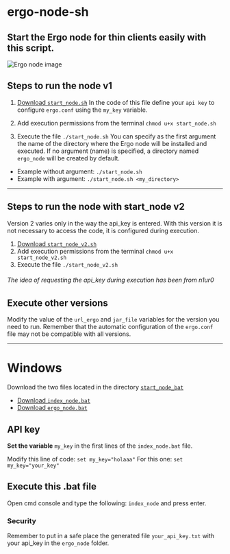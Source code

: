 # ergo-node-sh
## Start the Ergo node for thin clients easily with this script.

<img src="https://ergonfts.org/ergo-node-sh.png" alt="Ergo node image"/>

## Steps to run the node v1
1. [Download ```start_node.sh```](https://github.com/ladopixel/ergo-node-sh/blob/main/start_node.sh)
In the code of this file define your ```api key``` to configure ```ergo.conf``` using the ```my_key``` variable.

2. Add execution permissions from the terminal ```chmod u+x start_node.sh```

3. Execute the file ```./start_node.sh```
You can specify as the first argument the name of the directory where the Ergo node will be installed and executed. If no argument (name) is specified, a directory named ```ergo_node``` will be created by default.
- Example without argument: ```./start_node.sh```
- Example with argument: ```./start_node.sh <my_directory>```

<hr>

## Steps to run the node with start_node v2
Version 2 varies only in the way the api_key is entered. With this version it is not necessary to access the code, it is configured during execution.
1. [Download ```start_node_v2.sh```](https://github.com/ladopixel/ergo-node-sh/blob/main/start_node_v2.sh)
2. Add execution permissions from the terminal ```chmod u+x start_node_v2.sh```
3. Execute the file ```./start_node_v2.sh```

###### The idea of requesting the api_key during execution has been from n1ur0 ######

## Execute other versions
Modify the value of the ```url_ergo``` and ```jar_file``` variables for the version you need to run. Remember that the automatic configuration of the ```ergo.conf``` file may not be compatible with all versions.

<hr>

# Windows
Download the two files located in the directory [```start_node_bat```](https://github.com/ladopixel/ergo-node-sh/tree/main/start_node_bat)
- [Download ```index_node.bat```](https://github.com/ladopixel/ergo-node-sh/blob/main/start_node_bat/index_node.bat)
- [Download ```ergo_node.bat```](https://github.com/ladopixel/ergo-node-sh/blob/main/start_node_bat/ergo_node.bat)

## API key
**Set the variable** ```my_key``` in the first lines of the ```index_node.bat``` file.

Modify this line of code: ```set my_key="holaaa"```
For this one: ```set my_key="your_key"```

## Execute this .bat file
Open cmd console and type the following: ```index_node``` and press enter.

### Security
Remember to put in a safe place the generated file ```your_api_key.txt``` with your api_key in the ```ergo_node``` folder.